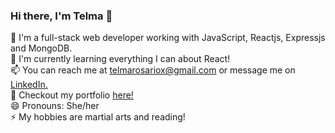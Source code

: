 ### Hi there, I'm Telma 👋

🔭 I'm a full-stack web developer working with JavaScript, Reactjs, Expressjs and MongoDB. 
<br>
🌱 I'm currently learning everything I can about React! 
<br>
📫 You can reach me at telmarosariox@gmail.com or message me on <a href="https://www.linkedin.com/in/telmarosario99/">LinkedIn.</a>
<br>
👀 Checkout my portfolio <a href="https://telmarosario.netlify.app/">here!</a>
<br>
😄 Pronouns: She/her
<br>
⚡ My hobbies are martial arts and reading! 
<br>
<!--
**telmarosario/telmarosario** is a ✨ _special_ ✨ repository because its `README.md` (this file) appears on your GitHub profile.

Here are some ideas to get you started:

- 🔭 I’m currently working on ...
- 🌱 I’m currently learning ...
- 👯 I’m looking to collaborate on ...
- 🤔 I’m looking for help with ...
- 💬 Ask me about ...
- 📫 How to reach me: ...
- 😄 Pronouns: ...
- ⚡ Fun fact: ...
-->
